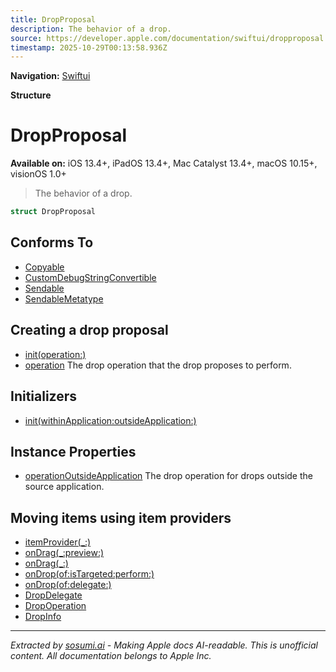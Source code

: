 ```yaml
---
title: DropProposal
description: The behavior of a drop.
source: https://developer.apple.com/documentation/swiftui/dropproposal
timestamp: 2025-10-29T00:13:58.936Z
---
```


**Navigation:** [Swiftui](/documentation/swiftui)

**Structure**

# DropProposal

**Available on:** iOS 13.4+, iPadOS 13.4+, Mac Catalyst 13.4+, macOS 10.15+, visionOS 1.0+

> The behavior of a drop.

```swift
struct DropProposal
```

## Conforms To

- [Copyable](/documentation/Swift/Copyable)
- [CustomDebugStringConvertible](/documentation/Swift/CustomDebugStringConvertible)
- [Sendable](/documentation/Swift/Sendable)
- [SendableMetatype](/documentation/Swift/SendableMetatype)

## Creating a drop proposal

- [init(operation:)](/documentation/swiftui/dropproposal/init(operation:))
- [operation](/documentation/swiftui/dropproposal/operation) The drop operation that the drop proposes to perform.

## Initializers

- [init(withinApplication:outsideApplication:)](/documentation/swiftui/dropproposal/init(withinapplication:outsideapplication:))

## Instance Properties

- [operationOutsideApplication](/documentation/swiftui/dropproposal/operationoutsideapplication) The drop operation for drops outside the source application.

## Moving items using item providers

- [itemProvider(_:)](/documentation/swiftui/view/itemprovider(_:))
- [onDrag(_:preview:)](/documentation/swiftui/view/ondrag(_:preview:))
- [onDrag(_:)](/documentation/swiftui/view/ondrag(_:))
- [onDrop(of:isTargeted:perform:)](/documentation/swiftui/view/ondrop(of:istargeted:perform:))
- [onDrop(of:delegate:)](/documentation/swiftui/view/ondrop(of:delegate:))
- [DropDelegate](/documentation/swiftui/dropdelegate)
- [DropOperation](/documentation/swiftui/dropoperation)
- [DropInfo](/documentation/swiftui/dropinfo)

---

*Extracted by [sosumi.ai](https://sosumi.ai) - Making Apple docs AI-readable.*
*This is unofficial content. All documentation belongs to Apple Inc.*
